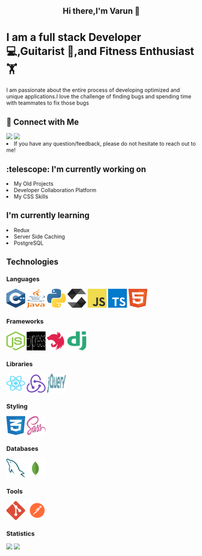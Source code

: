<h2 align=center>Hi there,I'm <b style={color:red}>Varun</b> 👋 </h2>
<h1>I am a full stack Developer 💻,Guitarist 🎸,and Fitness Enthusiast 🏋️</h1>
<p>I am passionate about the entire process of developing optimized and unique applications.I love the challenge of finding bugs and spending time with teammates to fix those bugs</p>
<h2> 🤝 Connect with Me</h2>
<a href="https://www.linkedin.com/in/varun-koranne-657592209/"><img src="https://img.shields.io/badge/LinkedIn-0077B5?style=for-the-badge&logo=linkedin&logoColor=white"/></a>
<a href="https://www.instagram.com/varun_aka_dhruv/"><img src="https://img.shields.io/badge/Instagram-E4405F?style=for-the-badge&logo=instagram&logoColor=white"/></a>
<li>If you have any question/feedback, please do not hesitate to reach out to me!</li>
<h2> :telescope: I'm currently working on </h2>
<li>My Old Projects</li>
<li>Developer Collaboration Platform</li>
<li>My CSS Skills</li>
<h2>I'm currently learning</h2>
<li>Redux</li>
<li>Server Side Caching</li>
<li>PostgreSQL</li>
<h2>Technologies</h2>
<h3>Languages</h3>
<p float="left">
<img alt="C++" style="width:50px;height:50px" src ="https://github.com/Varun-Dhruv/Varun-Dhruv/blob/main/Icons/c.svg"/>
<img alt="Java" style="width:50px;height:50px" src ="https://github.com/Varun-Dhruv/Varun-Dhruv/blob/main/Icons/java-4.svg"/>
<img alt="Python" style="width:50px;height:50px" src ="https://github.com/Varun-Dhruv/Varun-Dhruv/blob/main/Icons/python-5.svg"/>
<img alt="Solidity" style="width:50px;height:50px" src ="https://github.com/Varun-Dhruv/Varun-Dhruv/blob/main/Icons/solidity.svg"/>
<img alt="JavaScript" style="width:50px;height:50px" src ="https://github.com/Varun-Dhruv/Varun-Dhruv/blob/main/Icons/logo-javascript.svg"/>
<img alt="TypeScript" style="width:50px;height:50px" src ="https://github.com/Varun-Dhruv/Varun-Dhruv/blob/main/Icons/typescript.svg"/>
<img alt="HTML5" style="width:50px;height:50px" src ="https://github.com/Varun-Dhruv/Varun-Dhruv/blob/main/Icons/html-1.svg"/>
 </p>
<h3>Frameworks</h3>
<p float="left">
<img alt="NodeJS" style="width:50px;height:50px" src ="https://github.com/Varun-Dhruv/Varun-Dhruv/blob/main/Icons/nodejs-icon.svg"/>
<img alt="ExpressJS" style="filter:invert(100%); width:50px;height:50px" src ="https://github.com/Varun-Dhruv/Varun-Dhruv/blob/main/Icons/express-109.svg"/>
<img alt="NestJs" style="width:50px;height:50px" src ="https://github.com/Varun-Dhruv/Varun-Dhruv/blob/main/Icons/nestjs.svg"/>
<img alt="Django" style="width:50px;height:50px" src ="https://github.com/Varun-Dhruv/Varun-Dhruv/blob/main/Icons/django.svg"/>
</p>
<h3>Libraries</h3>
<p float="left">
 <img alt="React" style="width:50px;height:50px" src ="https://github.com/Varun-Dhruv/Varun-Dhruv/blob/main/Icons/react-2.svg"/>
 <img alt="Redux" style="width:50px;height:50px margin-right:4px;" src ="https://github.com/Varun-Dhruv/Varun-Dhruv/blob/main/Icons/redux.svg"/>
   <img alt="Jquery" style="width:50px;height:50px" src ="https://github.com/Varun-Dhruv/Varun-Dhruv/blob/main/Icons/jquery-2.svg"/>
</p>
<h3>Styling</h3>
<p float="left">
   <img alt="CSS3" style="width:50px;height:50px" src ="https://github.com/Varun-Dhruv/Varun-Dhruv/blob/main/Icons/css-3.svg"/>
  <img alt="SCSS" style="width:50px;height:50px" src ="https://github.com/Varun-Dhruv/Varun-Dhruv/blob/main/Icons/sass-1.svg"/>
</p>
<h3>Databases</h3>
<p float="left">
  <img alt="MySQL" style="width:50px;height:50px" src ="https://github.com/Varun-Dhruv/Varun-Dhruv/blob/main/Icons/mysql-6.svg"/>
  <img alt="MongoDB" style="width:50px;height:50px" src ="https://github.com/Varun-Dhruv/Varun-Dhruv/blob/main/Icons/mongodb-icon-1.svg"/>
 </p>
<h3>Tools</h3>
<p float="left">
  <img alt="Git" style="width:50px;height:50px" src ="https://github.com/Varun-Dhruv/Varun-Dhruv/blob/main/Icons/git-icon.svg"/>
  <img alt="Postman" style="width:50px;height:50px" src ="https://github.com/Varun-Dhruv/Varun-Dhruv/blob/main/Icons/postman.svg"/>
</p>
<h3>Statistics</h3>
<img src="https://github-readme-stats.vercel.app/api?username=Varun-Dhruv&show_icons=true&theme=dracula)"/>
<img src="https://github-readme-stats.vercel.app/api/top-langs/?username=Varun-Dhruv&layout=compact"/>

